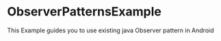 # ObserverPatternsExample
This Example guides you to use existing java Observer pattern in Android 
